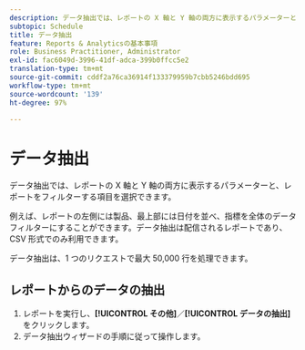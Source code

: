 ```yaml
---
description: データ抽出では、レポートの X 軸と Y 軸の両方に表示するパラメーターと、レポートをフィルターする項目を選択できます。
subtopic: Schedule
title: データ抽出
feature: Reports & Analyticsの基本事項
role: Business Practitioner, Administrator
exl-id: fac6049d-3996-41df-adca-399b0ffcc5e2
translation-type: tm+mt
source-git-commit: cddf2a76ca36914f133379959b7cbb5246bdd695
workflow-type: tm+mt
source-wordcount: '139'
ht-degree: 97%

---
```


# データ抽出

データ抽出では、レポートの X 軸と Y 軸の両方に表示するパラメーターと、レポートをフィルターする項目を選択できます。

例えば、レポートの左側には製品、最上部には日付を並べ、指標を全体のデータフィルターにすることができます。データ抽出は配信されるレポートであり、CSV 形式でのみ利用できます。

データ抽出は、1 つのリクエストで最大 50,000 行を処理できます。

## レポートからのデータの抽出

1. レポートを実行し、**[!UICONTROL その他]**／**[!UICONTROL データの抽出]**&#x200B;をクリックします。
1. データ抽出ウィザードの手順に従って操作します。
